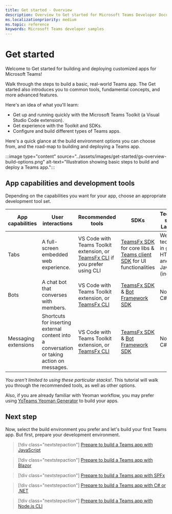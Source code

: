 ```yaml
---
title: Get started - Overview
description: Overview to Get started for Microsoft Teams Developer Documentation
ms.localizationpriority: medium
ms.topic: reference
keywords: Microsoft Teams developer samples
---
```

# Get started

Welcome to Get started for building and deploying customized apps for Microsoft Teams!

Walk through the steps to build a basic, real-world Teams app. The Get started also introduces you to common tools, fundamental concepts, and more advanced features.

Here's an idea of what you'll learn:

- Get up and running quickly with the Microsoft Teams Toolkit (a Visual Studio Code extension).
- Get experience with the Toolkit and SDKs.
- Configure and build different types of Teams apps.

Here's a quick glance at the build environment options you can choose from, and the road-map to building and deploying a Teams app.

:::image type="content" source="../assets/images/get-started/gs-overview-build-options.png" alt-text="Illustration showing basic steps to build and deploy a Teams app.":::

## App capabilities and development tools

Depending on the capabilities you want for your app, choose an appropriate development tool set. 

| App capabilities | User interactions | Recommended tools | SDKs | Technology stacks / Languages |
|--------|-------------|--------|--------|--------|
| Tabs | A full-screen embedded web experience. | VS Code with Teams Toolkit extension, or [TeamsFx CLI](https://github.com/OfficeDev/TeamsFx/blob/dev/docs/cli/user-manual.md) if you prefer using CLI | [TeamsFx SDK](/en-us/javascript/api/@microsoft/teamsfx/?view=msteams-client-js-latest&preserve-view=true) for core libs & [Teams client SDK](/en-us/javascript/api/overview/msteams-client?view=msteams-client-js-latest&preserve-view=true) for UI functionalities | Web technology in general, HTML, CSS, and JavaScript (incl. React) |
| Bots | A chat bot that converses with members. | VS Code with Teams Toolkit extension, or [TeamsFx CLI](https://github.com/OfficeDev/TeamsFx/blob/dev/docs/cli/user-manual.md) | [TeamsFx SDK](/en-us/javascript/api/@microsoft/teamsfx/?view=msteams-client-js-latest&preserve-view=true) & [Bot Framework SDK](https://dev.botframework.com/) | Node.js, C#, etc. |
| Messaging extensions | Shortcuts for inserting external content into a conversation or taking action on messages. | VS Code with Teams Toolkit extension, or [TeamsFx CLI](https://github.com/OfficeDev/TeamsFx/blob/dev/docs/cli/user-manual.md) | [TeamsFx SDK](/en-us/javascript/api/@microsoft/teamsfx/?view=msteams-client-js-latest&preserve-view=true) & [Bot Framework SDK](https://dev.botframework.com/) | Node.js, C#, etc. |

*You aren't limited to using these particular stacks!*. This tutorial will walk you through the recommended tools, as well as other options.

Also, if you are already familiar with Yeoman workflow, you may prefer using [YoTeams Yeoman Generator](https://github.com/pnp/generator-teams/blob/master/docs/docs/tutorials/build-your-first-microsoft-teams-app.md) to build your apps. 


## Next step

Now, select the build environment you prefer and let's build your first Teams app. But first, prepare your development environment.

> [!div class="nextstepaction"]
> [Prepare to build a Teams app with JavaScript](prerequisites.md)

> [!div class="nextstepaction"]
> [Prepare to build a Teams app with Blazor](blazor-app-prerequisites.md)

> [!div class="nextstepaction"]
> [Prepare to build a Teams app with SPFx](spfx-app-prerequisites.md)

> [!div class="nextstepaction"]
> [Prepare to build a Teams app with C# or .NET](get-started-dotnet-app-studio.md)

> [!div class="nextstepaction"]
> [Prepare to build a Teams app with Node.js CLI](get-started-nodejs-app-studio.md)

